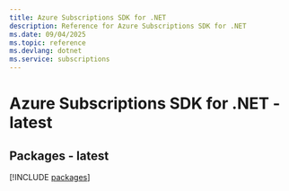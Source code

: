 ```yaml
---
title: Azure Subscriptions SDK for .NET
description: Reference for Azure Subscriptions SDK for .NET
ms.date: 09/04/2025
ms.topic: reference
ms.devlang: dotnet
ms.service: subscriptions
---
```

# Azure Subscriptions SDK for .NET - latest
## Packages - latest
[!INCLUDE [packages](subscriptions-index.md)]
